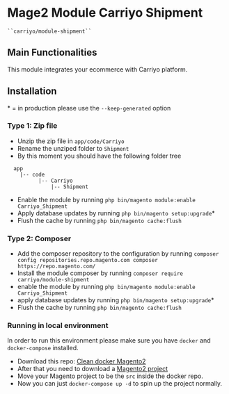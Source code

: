 # Mage2 Module Carriyo Shipment

    ``carriyo/module-shipment``

## Main Functionalities
This module integrates your ecommerce with Carriyo platform.

## Installation
\* = in production please use the `--keep-generated` option

### Type 1: Zip file

 - Unzip the zip file in `app/code/Carriyo`
 - Rename the unziped folder to `Shipment`
 - By this moment you should have the following folder tree
 ```
   app
     |-- code
           |-- Carriyo
	           |-- Shipment
 ```
 - Enable the module by running `php bin/magento module:enable Carriyo_Shipment`
 - Apply database updates by running `php bin/magento setup:upgrade`\*
 - Flush the cache by running `php bin/magento cache:flush`

### Type 2: Composer

 - Add the composer repository to the configuration by running `composer config repositories.repo.magento.com composer https://repo.magento.com/`
 - Install the module composer by running `composer require carriyo/module-shipment`
 - enable the module by running `php bin/magento module:enable Carriyo_Shipment`
 - apply database updates by running `php bin/magento setup:upgrade`\*
 - Flush the cache by running `php bin/magento cache:flush`

### Running in local environment
In order to run this environment please make sure you have `docker` and `docker-compose` installed.

 - Download this repo: [Clean docker Magento2](https://github.com/clean-docker/Magento2)
 - After that you need to download a [Magento2 project](https://magento.com/tech-resources/download)
 - Move your Magento project to be the `src` inside the docker repo.
 - Now you can just `docker-compose up -d` to spin up the project normally.
